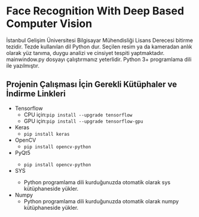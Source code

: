 # Face Recognition With Deep Based Computer Vision
İstanbul Gelişim Üniversitesi Bilgisayar Mühendisliği Lisans Derecesi bitirme tezidir. Tezde kullanılan dil Python dur. Seçilen resim ya da kameradan anlık olarak  yüz tanıma, duygu analizi ve cinsiyet tespiti yaptmaktadır. mainwindow.py dosyayı çalıştırmanız yeterlidir. Python 3+ programlama dili ile yazılmıştır.

## Projenin Çalışması İçin Gerekli Kütüphaler ve İndirme Linkleri
<ul>
  <li>Tensorflow
      <ul>
         <li>CPU için:<code>pip install --upgrade tensorflow</code></li>
         <li>GPU için:<code>pip install --upgrade tensorflow-gpu</code></li>
       </ul>  
  </li>
  <li>Keras
    <ul>
          <li><code>pip install keras</code></li>
       </ul>  
  </li>
  <li>OpenCV
    <ul>
          <li><code>pip install opencv-python</code></li>
        </ul>  
  </li>
  <li>PyQt5</li>
    <ul>
          <li><code>pip install opencv-python</code></li>
   </ul>  
  </li>
  <li>SYS</li>
    <ul>
          <li>Python programlama dili kurduğunuzda otomatik olarak sys kütüphaneside yükler.</li>
    </ul>  
  </li>
  <li>Numpy
    <ul>
          <li>Python programlama dili kurduğunuzda otomatik olarak numpy kütüphaneside yükler.</li>
    </ul>  
  </li>
</ul>
